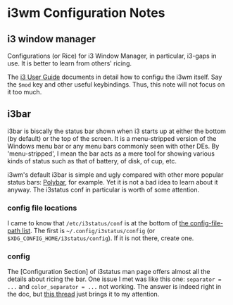 # i3wm Configuration Notes
## i3 window manager
Configurations (or Rice) for i3 Window Manager, in particular, i3-gaps in use.
It is better to learn from others' ricing. 

The [i3 User Guide](i3wm.org/docs/userguide.html) documents in detail how to configu the i3wm itself. Say the `$mod` key and other useful keybindings. Thus, this note will not focus on it too much. 


## i3bar
i3bar is biscally the status bar shown when i3 starts up at either the bottom (by default) or the top of the screen. It is a menu-stripped version of the Windows menu bar or any menu bars commonly seen with other DEs. By 'menu-stripped', I mean the bar acts as a mere tool for showing various kinds of status such as that of battery, of disk, of cup, etc. 

i3wm's default i3bar is simple and ugly compared with other more popular status bars: [Polybar](https://github.com/polybar/polybar), for example. Yet it is not a bad idea to learn about it anyway. The i3status conf in particular is worth of some attention.

### config file locations
I came to know that `/etc/i3status/conf` is at the bottom of [the config-file-path list](https://i3wm.org/i3status/manpage.html#_options). The first is `~/.config/i3status/config` (or `$XDG_CONFIG_HOME/i3status/config`). If it is not there, create one. 

### config
The [Configuration Section] of i3status man page offers almost all the details about ricing the bar. One issue I met was like this one: `separator = ...` and `color_separator = ...` not working. The answer is indeed right in the doc, but [this thread](https://faq.i3wm.org/question/5037/color_separator-customization-not-taking/index.html) just brings it to my attention. 
